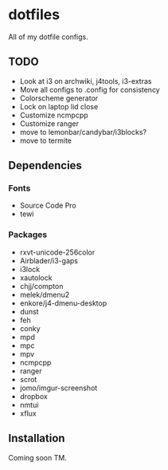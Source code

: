 dotfiles
========

All of my dotfile configs.

## TODO

- Look at i3 on archwiki, j4tools, i3-extras
- Move all configs to .config for consistency
- Colorscheme generator
- Lock on laptop lid close
- Customize ncmpcpp
- Customize ranger
- move to lemonbar/candybar/i3blocks?
- move to termite

## Dependencies

### Fonts
- Source Code Pro
- tewi

### Packages
- rxvt-unicode-256color
- Airblader/i3-gaps
- i3lock
- xautolock
- chjj/compton
- melek/dmenu2
- enkore/j4-dmenu-desktop
- dunst
- feh
- conky
- mpd
- mpc
- mpv
- ncmpcpp
- ranger
- scrot
- jomo/imgur-screenshot
- dropbox
- nmtui
- xflux

## Installation

Coming soon TM.

